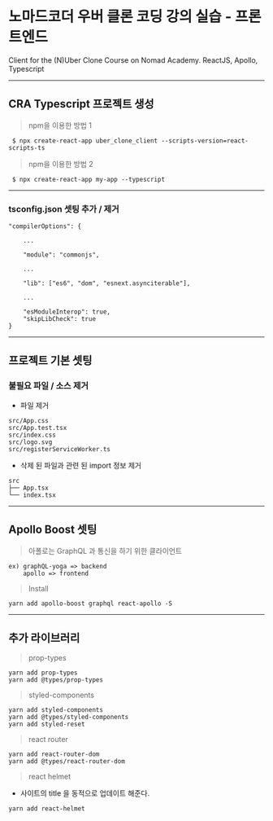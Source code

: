 # 노마드코더 우버 클론 코딩 강의 실습 - 프론트엔드

Client for the (N)Uber Clone Course on Nomad Academy. ReactJS, Apollo, Typescript

---

## CRA Typescript 프로젝트 생성

> npm을 이용한 방법 1

```
 $ npx create-react-app uber_clone_client --scripts-version=react-scripts-ts
```

> npm을 이용한 방법 2

```
 $ npx create-react-app my-app --typescript
```

---

### tsconfig.json 셋팅 추가 / 제거

```
"compilerOptions": {

    ...

    "module": "commonjs",

    ...

    "lib": ["es6", "dom", "esnext.asynciterable"],

    ...

    "esModuleInterop": true,
    "skipLibCheck": true
}
```

---

## 프로젝트 기본 셋팅

### 불필요 파일 / 소스 제거

-   파일 제거

```
src/App.css
src/App.test.tsx
src/index.css
src/logo.svg
src/registerServiceWorker.ts
```

-   삭제 된 파일과 관련 된 import 정보 제거

```
src
├── App.tsx
└── index.tsx
```

---

## Apollo Boost 셋팅

> 아폴로는 GraphQL 과 통신을 하기 위한 클라이언트

```
ex) graphQL-yoga => backend
    apollo => frontend
```

> Install

```
yarn add apollo-boost graphql react-apollo -S
```

---

## 추가 라이브러리

> prop-types

```
yarn add prop-types
yarn add @types/prop-types
```

> styled-components

```
yarn add styled-components
yarn add @types/styled-components
yarn add styled-reset
```

> react router

```
yarn add react-router-dom
yarn add @types/react-router-dom
```

> react helmet

-   사이트의 title 을 동적으로 업데이트 해준다.

```
yarn add react-helmet
```
